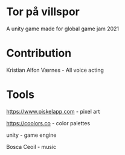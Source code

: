 # Tor på villspor
A unity game made for global game jam 2021

# Contribution
Kristian Alfon Værnes - All voice acting

# Tools

https://www.piskelapp.com - pixel art

https://coolors.co - color palettes

unity - game engine

Bosca Ceoil - music
